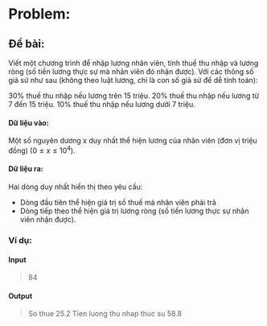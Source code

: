 # Problem: 
## Đề bài:
Viết một chương trình để nhập lương nhân viên, tính thuế thu nhập và lương ròng (số tiền lương thực sự mà nhân viên đó nhận được). Với các thông số giả sử như sau (không theo luật lương, chỉ là con số giả sử để dễ tính toán):

30% thuế thu nhập nếu lương trên 15 triệu.
20% thuế thu nhập nếu lương từ 7 đến 15 triệu.
10% thuế thu nhập nếu lương dưới 7 triệu.
#### Dữ liệu vào: 
Một số nguyên dương x duy nhất thể hiện lương của nhân viên (đơn vị triệu đồng) ($0 \le x \le 10^4$).
#### Dữ liệu ra:
Hai dòng duy nhất hiển thị theo yêu cầu:
- Dòng đầu tiên thể hiện giá trị số thuế mà nhân viên phải trả
- Dòng tiếp theo thể hiện giá trị lương ròng (số tiền lương thực sự nhân viên nhận được).
### Ví dụ:
#### Input
>84
#### Output
>So thue 25.2
>Tien luong thu nhap thuc su 58.8 
